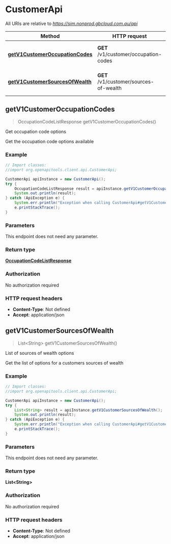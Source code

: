 # CustomerApi

All URIs are relative to *https://sim.nonprod.gbcloud.com.au/api*

Method | HTTP request | Description
------------- | ------------- | -------------
[**getV1CustomerOccupationCodes**](CustomerApi.md#getV1CustomerOccupationCodes) | **GET** /v1/customer/occupation-codes | Get occupation code options
[**getV1CustomerSourcesOfWealth**](CustomerApi.md#getV1CustomerSourcesOfWealth) | **GET** /v1/customer/sources-of-wealth | List of sources of wealth options



## getV1CustomerOccupationCodes

> OccupationCodeListResponse getV1CustomerOccupationCodes()

Get occupation code options

Get the occupation code options available

### Example

```java
// Import classes:
//import org.openapitools.client.api.CustomerApi;

CustomerApi apiInstance = new CustomerApi();
try {
    OccupationCodeListResponse result = apiInstance.getV1CustomerOccupationCodes();
    System.out.println(result);
} catch (ApiException e) {
    System.err.println("Exception when calling CustomerApi#getV1CustomerOccupationCodes");
    e.printStackTrace();
}
```

### Parameters

This endpoint does not need any parameter.

### Return type

[**OccupationCodeListResponse**](OccupationCodeListResponse.md)

### Authorization

No authorization required

### HTTP request headers

- **Content-Type**: Not defined
- **Accept**: application/json


## getV1CustomerSourcesOfWealth

> List&lt;String&gt; getV1CustomerSourcesOfWealth()

List of sources of wealth options

Get the list of options for a customers sources of wealth

### Example

```java
// Import classes:
//import org.openapitools.client.api.CustomerApi;

CustomerApi apiInstance = new CustomerApi();
try {
    List<String> result = apiInstance.getV1CustomerSourcesOfWealth();
    System.out.println(result);
} catch (ApiException e) {
    System.err.println("Exception when calling CustomerApi#getV1CustomerSourcesOfWealth");
    e.printStackTrace();
}
```

### Parameters

This endpoint does not need any parameter.

### Return type

**List&lt;String&gt;**

### Authorization

No authorization required

### HTTP request headers

- **Content-Type**: Not defined
- **Accept**: application/json

